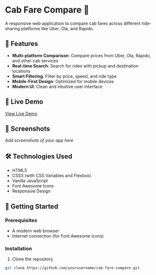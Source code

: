 # Cab Fare Compare 🚕

A responsive web application to compare cab fares across different ride-sharing platforms like Uber, Ola, and Rapido.

## 🌟 Features

- **Multi-platform Comparison**: Compare prices from Uber, Ola, Rapido, and other cab services
- **Real-time Search**: Search for rides with pickup and destination locations
- **Smart Filtering**: Filter by price, speed, and ride type
- **Mobile-First Design**: Optimized for mobile devices
- **Modern UI**: Clean and intuitive user interface

## 🚀 Live Demo

[View Live Demo](https://yourusername.github.io/your-repo-name)

## 📱 Screenshots

*Add screenshots of your app here*

## 🛠️ Technologies Used

- HTML5
- CSS3 (with CSS Variables and Flexbox)
- Vanilla JavaScript
- Font Awesome Icons
- Responsive Design

## 🏁 Getting Started

### Prerequisites

- A modern web browser
- Internet connection (for Font Awesome icons)

### Installation

1. Clone the repository
```bash
git clone https://github.com/yourusername/cab-fare-compare.git
